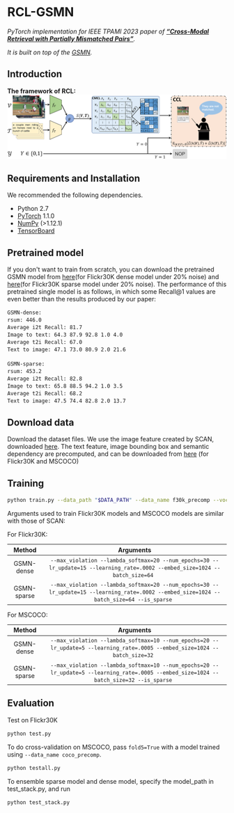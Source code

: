# RCL-GSMN
*PyTorch implementation for IEEE TPAMI 2023 paper of [**“Cross-Modal Retrieval with Partially Mismatched Pairs”**](https://doi.org/10.1109/TPAMI.2023.3247939).* 

*It is built on top of the [GSMN](https://github.com/CrossmodalGroup/GSMN).* 

## Introduction
**The framework of RCL:**
<img src="../fig/RCL.png" width = "100%" height="50%">

## Requirements and Installation
We recommended the following dependencies.

* Python 2.7
* [PyTorch](http://pytorch.org/) 1.1.0
* [NumPy](http://www.numpy.org/) (>1.12.1)
* [TensorBoard](https://github.com/TeamHG-Memex/tensorboard_logger)

## Pretrained model
If you don't want to train from scratch, you can download the pretrained GSMN model from [here](https://drive.google.com/file/d/1lacmJ-fTtLya71erXOHWE07WEE0WGpKl/view?usp=sharing)(for Flickr30K dense model under 20% noise) and [here](https://drive.google.com/file/d/1YL3ZT3wNuH_fnDccplSI_zFE6548rEJc/view?usp=sharing)(for Flickr30K sparse model under 20% noise). The performance of this pretrained single model is as follows, in which some Recall@1 values are even better than the results produced by our paper:
```bash
GSMN-dense:
rsum: 446.0
Average i2t Recall: 81.7
Image to text: 64.3 87.9 92.8 1.0 4.0
Average t2i Recall: 67.0
Text to image: 47.1 73.0 80.9 2.0 21.6

GSMN-sparse:
rsum: 453.2                                                                                                                                          
Average i2t Recall: 82.8                                                                                                                             
Image to text: 65.8 88.5 94.2 1.0 3.5                                                                                                                
Average t2i Recall: 68.2                                                                                                                             
Text to image: 47.5 74.4 82.8 2.0 13.7  
```


## Download data
Download the dataset files. We use the image feature created by SCAN, downloaded [here](https://github.com/kuanghuei/SCAN). The text feature, image bounding box and semantic dependency are precomputed, and can be downloaded from [here](https://drive.google.com/file/d/1ZVLIN7uSh3dqYAEldelyYF2ei9vicJvZ/view?usp=sharing) (for Flickr30K and MSCOCO) 

## Training

```bash
python train.py --data_path "$DATA_PATH" --data_name f30k_precomp --vocab_path "$VOCAB_PATH" --logger_name runs/log --model_name "$MODEL_PATH" --bi_gru
```

Arguments used to train Flickr30K models and MSCOCO models are similar with those of SCAN:

For Flickr30K:

| Method      | Arguments |
| :---------: | :-------: |
|  GSMN-dense   | `--max_violation --lambda_softmax=20 --num_epochs=30 --lr_update=15 --learning_rate=.0002 --embed_size=1024 --batch_size=64 `|
|  GSMN-sparse    | `--max_violation --lambda_softmax=20 --num_epochs=30 --lr_update=15 --learning_rate=.0002 --embed_size=1024 --batch_size=64 --is_sparse `| 

For MSCOCO:

| Method      | Arguments |
| :---------: | :-------: |
|  GSMN-dense   | `--max_violation --lambda_softmax=10 --num_epochs=20 --lr_update=5 --learning_rate=.0005 --embed_size=1024 --batch_size=32 `|
|  GSMN-sparse    | `--max_violation --lambda_softmax=10 --num_epochs=20 --lr_update=5 --learning_rate=.0005 --embed_size=1024 --batch_size=32 --is_sparse `|

## Evaluation

Test on Flickr30K
```bash
python test.py
```

To do cross-validation on MSCOCO, pass `fold5=True` with a model trained using 
`--data_name coco_precomp`.

```bash
python testall.py
```

To ensemble sparse model and dense model, specify the model_path in test_stack.py, and run
```bash
python test_stack.py
```

<!-- ## Reference

If you found this code useful, please cite the following paper:
```
@inproceedings{liu2020graph,
  title={Graph Structured Network for Image-Text Matching},
  author={Liu, Chunxiao and Mao, Zhendong and Zhang, Tianzhu and Xie, Hongtao and Wang, Bin and Zhang, Yongdong},
  booktitle={Proceedings of the IEEE/CVF Conference on Computer Vision and Pattern Recognition},
  pages={10921--10930},
  year={2020}
}
``` -->

